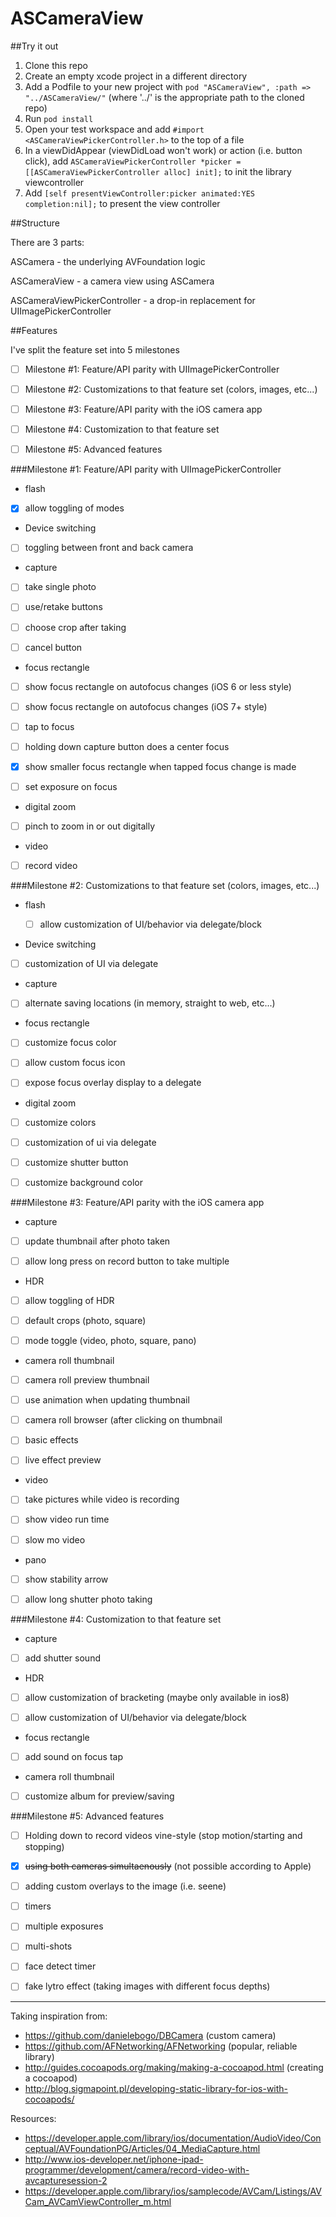 ASCameraView
=========

##Try it out

1. Clone this repo
2. Create an empty xcode project in a different directory
3. Add a Podfile to your new project with `pod "ASCameraView", :path => "../ASCameraView/"` (where '../' is the appropriate path to the cloned repo)
4. Run `pod install`
5. Open your test workspace and add `#import <ASCameraViewPickerController.h>` to the top of a file
6. In a viewDidAppear (viewDidLoad won't work) or action (i.e. button click), add `ASCameraViewPickerController *picker = [[ASCameraViewPickerController alloc] init];` to init the library viewcontroller
7. Add `[self presentViewController:picker animated:YES completion:nil];` to present the view controller

##Structure

There are 3 parts:

ASCamera - the underlying AVFoundation logic

ASCameraView - a camera view using ASCamera

ASCameraViewPickerController - a drop-in replacement for UIImagePickerController

##Features

I've split the feature set into 5 milestones

- [ ] Milestone #1: Feature/API parity with UIImagePickerController

- [ ] Milestone #2: Customizations to that feature set (colors, images, etc...)

- [ ] Milestone #3: Feature/API parity with the iOS camera app

- [ ] Milestone #4: Customization to that feature set

- [ ] Milestone #5: Advanced features


###Milestone #1: Feature/API parity with UIImagePickerController

- flash

 - [x] allow toggling of modes
 
- Device switching

 - [ ] toggling between front and back camera
 
- capture

 - [ ] take single photo
 
 - [ ] use/retake buttons

 - [ ] choose crop after taking

 - [ ] cancel button

- focus rectangle

 - [ ] show focus rectangle on autofocus changes (iOS 6 or less style)
 
 - [ ] show focus rectangle on autofocus changes (iOS 7+ style)
 
 - [ ] tap to focus
 
 - [ ] holding down capture button does a center focus
 
 - [x] show smaller focus rectangle when tapped focus change is made
 
 - [ ] set exposure on focus

- digital zoom

 - [ ] pinch to zoom in or out digitally
 
- video  

 - [ ] record video


###Milestone #2: Customizations to that feature set (colors, images, etc...)

- flash
 
  - [ ] allow customization of UI/behavior via delegate/block

- Device switching
 
 - [ ] customization of UI via delegate
 
- capture
 
 - [ ] alternate saving locations (in memory, straight to web, etc...)
 
- focus rectangle
 
 - [ ] customize focus color
 
 - [ ] allow custom focus icon
 
 - [ ] expose focus overlay display to a delegate

- digital zoom
 
 - [ ] customize colors
 
 - [ ] customization of ui via delegate
 
- [ ] customize shutter button

- [ ] customize background color
 
 
###Milestone #3: Feature/API parity with the iOS camera app
 
 
 - capture

- [ ] update thumbnail after photo taken

- [ ] allow long press on record button to take multiple

- HDR

 - [ ] allow toggling of HDR
 
- [ ] default crops (photo, square)

- [ ] mode toggle (video, photo, square, pano)

- camera roll thumbnail

 - [ ] camera roll preview thumbnail
 
 - [ ] use animation when updating thumbnail

 - [ ] camera roll browser (after clicking on thumbnail
 
- [ ] basic effects

- [ ] live effect preview
 
- video

 - [ ] take pictures while video is recording

 - [ ] show video run time
 
 - [ ] slow mo video

- pano

 - [ ] show stability arrow

 - [ ]  allow long shutter photo taking
 

###Milestone #4: Customization to that feature set


- capture

- [ ] add shutter sound
 
- HDR
 
 - [ ] allow customization of bracketing (maybe only available in ios8)
 
 - [ ] allow customization of UI/behavior via delegate/block

- focus rectangle
 
 - [ ] add sound on focus tap

- camera roll thumbnail

 - [ ] customize album for preview/saving


###Milestone #5: Advanced features


- [ ] Holding down to record videos vine-style (stop motion/starting and stopping)

- [x] ~~using both cameras simultaenously~~ (not possible according to Apple)

- [ ] adding custom overlays to the image (i.e. seene)

- [ ] timers

- [ ] multiple exposures

- [ ] multi-shots

- [ ] face detect timer

- [ ] fake lytro effect (taking images with different focus depths)



----------

Taking inspiration from:
- https://github.com/danielebogo/DBCamera (custom camera)
- https://github.com/AFNetworking/AFNetworking (popular, reliable library)
- http://guides.cocoapods.org/making/making-a-cocoapod.html (creating a cocoapod)
- http://blog.sigmapoint.pl/developing-static-library-for-ios-with-cocoapods/
  
Resources:
- https://developer.apple.com/library/ios/documentation/AudioVideo/Conceptual/AVFoundationPG/Articles/04_MediaCapture.html
- http://www.ios-developer.net/iphone-ipad-programmer/development/camera/record-video-with-avcapturesession-2
- https://developer.apple.com/library/ios/samplecode/AVCam/Listings/AVCam_AVCamViewController_m.html
